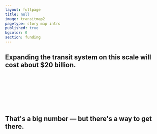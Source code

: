 ```yaml
---
layout: fullpage
title: null
image: transitmap2
pagetype: story map intro
published: true
bgcolor: 0
section: funding
---
```


## Expanding the transit system on this scale will cost about $20 billion.
<br><br><br>
<br><br><br>
## That's a big number — but there's a way to get there.